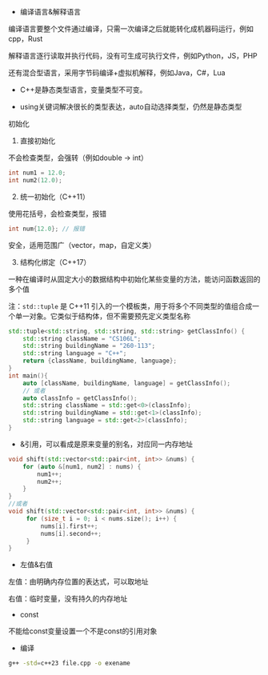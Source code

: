 - 编译语言&解释语言

编译语言要整个文件通过编译，只需一次编译之后就能转化成机器码运行，例如cpp，Rust

解释语言逐行读取并执行代码，没有可生成可执行文件，例如Python，JS，PHP

还有混合型语言，采用字节码编译+虚拟机解释，例如Java，C#，Lua

- C++是静态类型语言，变量类型不可变。

- using关键词解决很长的类型表达，auto自动选择类型，仍然是静态类型

初始化

1. 直接初始化

不会检查类型，会强转（例如double -> int）

```c++
int num1 = 12.0;
int num2(12.0);
```

2. 统一初始化（C++11）

使用花括号，会检查类型，报错

```c++
int num{12.0}; // 报错
```

安全，适用范围广（vector，map，自定义类）

3. 结构化绑定（C++17）

一种在编译时从固定大小的数据结构中初始化某些变量的方法，能访问函数返回的多个值

注：`std::tuple` 是 C++11 引入的一个模板类，用于将多个不同类型的值组合成一个单一对象。它类似于结构体，但不需要预先定义类型名称

```c++
std::tuple<std::string, std::string, std::string> getClassInfo() {
    std::string className = "CS106L";
	std::string buildingName = "260-113";
	std::string language = "C++";
    return {className, buildingName, language};
}
int main(){
    auto [className, buildingName, language] = getClassInfo();
    // 或者
    auto classInfo = getClassInfo();
	std::string className = std::get<0>(classInfo);
    std::string buildingName = std::get<1>(classInfo);
    std::string language = std::get<2>(classInfo);
}
```

- &引用，可以看成是原来变量的别名，对应同一内存地址

```c++
void shift(std::vector<std::pair<int, int>> &nums) {
    for (auto &[num1, num2] : nums) {
        num1++;
        num2++;
    }
}
//或者
void shift(std::vector<std::pair<int, int>> &nums) {
     for (size_t i = 0; i < nums.size(); i++) {
         nums[i].first++;
         nums[i].second++;
     }
}
```

- 左值&右值

左值：由明确内存位置的表达式，可以取地址

右值：临时变量，没有持久的内存地址

- const

不能给const变量设置一个不是const的引用对象

- 编译

```sh
g++ -std=c++23 file.cpp -o exename
```